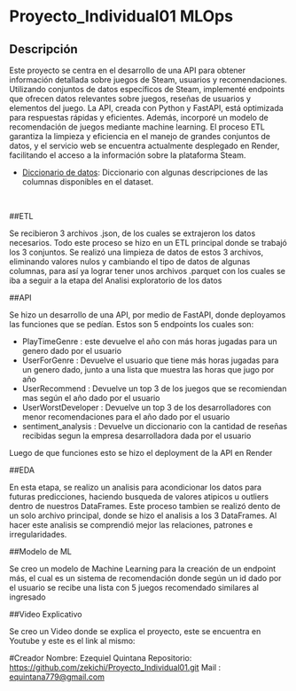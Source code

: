 # Proyecto_Individual01 MLOps

## Descripción 

Este proyecto se centra en el desarrollo de una API para obtener información detallada sobre juegos de Steam, usuarios y recomendaciones. Utilizando conjuntos de datos específicos de Steam, implementé endpoints que ofrecen datos relevantes sobre juegos, reseñas de usuarios y elementos del juego. La API, creada con Python y FastAPI, está optimizada para respuestas rápidas y eficientes. Además, incorporé un modelo de recomendación de juegos mediante machine learning. El proceso ETL garantiza la limpieza y eficiencia en el manejo de grandes conjuntos de datos, y el servicio web se encuentra actualmente desplegado en Render, facilitando el acceso a la información sobre la plataforma Steam.


+ [Diccionario de datos](https://docs.google.com/spreadsheets/d/1-t9HLzLHIGXvliq56UE_gMaWBVTPfrlTf2D9uAtLGrk/edit?usp=drive_link): Diccionario con algunas descripciones de las columnas disponibles en el dataset.
<br/>


##ETL

Se recibieron 3 archivos .json, de los cuales se extrajeron los datos necesarios. Todo este proceso se hizo en un ETL principal donde se trabajó los 3 conjuntos.
Se realizó una limpieza de datos de estos 3 archivos, eliminando valores nulos y cambiando el tipo de datos de algunas columnas, para así ya lograr tener unos archivos .parquet con los cuales se iba a seguir a la etapa del Analisi exploratorio de los datos


##API

Se hizo un desarrollo de una API, por medio de FastAPI, donde deployamos las funciones que se pedían. Estos son 5 endpoints los cuales son:
  + PlayTimeGenre : este devuelve el año con más horas jugadas para un genero dado por el usuario
  + UserForGenre : Devuelve el usuario que tiene más horas jugadas para un genero dado, junto a una lista que muestra las horas que jugo por año
  + UserRecommend : Devuelve un top 3 de los juegos que se recomiendan mas según el año dado por el usuario
  + UserWorstDeveloper : Devuelve un top 3 de los desarrolladores con menor recomendaciones para el año dado por el usuario
  + sentiment_analysis : Devuelve un diccionario con la cantidad de reseñas recibidas segun la empresa desarrolladora dada por el usuario

Luego de que funciones esto se hizo el deployment de la API en Render

##EDA

En esta etapa, se realizo un analisis para acondicionar los datos para futuras predicciones, haciendo busqueda de valores atipicos u outliers dentro de nuestros DataFrames. Este proceso tambien se realizó dento de un solo archivo principal, donde se hizo el analisis a los 3 DataFrames. Al hacer este analisis se comprendió mejor las relaciones, patrones e irregularidades.

##Modelo de ML

Se creo un modelo de Machine Learning para la creación de un endpoint más, el cual es un sistema de recomendación donde según un id dado por el usuario se recibe una lista con 5 juegos recomendado similares al ingresado

##Video Explicativo

Se creo un Video donde se explica el proyecto, este se encuentra en Youtube y este es el link al mismo:


#Creador
Nombre: Ezequiel Quintana
Repositorio: https://github.com/zekichi/Proyecto_Individual01.git
Mail : equintana779@gmail.com
